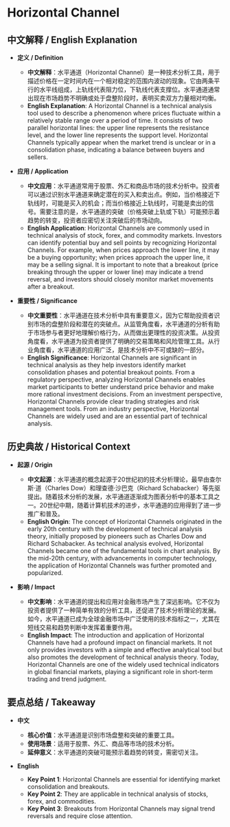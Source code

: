 # Horizontal Channel

## 中文解释 / English Explanation

* **定义 / Definition**  
  - **中文解释**：水平通道（Horizontal Channel）是一种技术分析工具，用于描述价格在一定时间内在一个相对稳定的范围内波动的现象。它由两条平行的水平线组成，上轨线代表阻力位，下轨线代表支撑位。水平通道通常出现在市场趋势不明确或处于盘整阶段时，表明买卖双方力量相对均衡。  
  - **English Explanation**: A Horizontal Channel is a technical analysis tool used to describe a phenomenon where prices fluctuate within a relatively stable range over a period of time. It consists of two parallel horizontal lines: the upper line represents the resistance level, and the lower line represents the support level. Horizontal Channels typically appear when the market trend is unclear or in a consolidation phase, indicating a balance between buyers and sellers.

* **应用 / Application**  
  - **中文应用**：水平通道常用于股票、外汇和商品市场的技术分析中。投资者可以通过识别水平通道来确定潜在的买入和卖出点。例如，当价格接近下轨线时，可能是买入的机会；而当价格接近上轨线时，可能是卖出的信号。需要注意的是，水平通道的突破（价格突破上轨或下轨）可能预示着趋势的转变，投资者应密切关注突破后的市场动向。  
  - **English Application**: Horizontal Channels are commonly used in technical analysis of stock, forex, and commodity markets. Investors can identify potential buy and sell points by recognizing Horizontal Channels. For example, when prices approach the lower line, it may be a buying opportunity; when prices approach the upper line, it may be a selling signal. It is important to note that a breakout (price breaking through the upper or lower line) may indicate a trend reversal, and investors should closely monitor market movements after a breakout.

* **重要性 / Significance**  
  - **中文重要性**：水平通道在技术分析中具有重要意义，因为它帮助投资者识别市场的盘整阶段和潜在的突破点。从监管角度看，水平通道的分析有助于市场参与者更好地理解价格行为，从而做出更理性的投资决策。从投资角度看，水平通道为投资者提供了明确的交易策略和风险管理工具。从行业角度看，水平通道的应用广泛，是技术分析中不可或缺的一部分。  
  - **English Significance**: Horizontal Channels are significant in technical analysis as they help investors identify market consolidation phases and potential breakout points. From a regulatory perspective, analyzing Horizontal Channels enables market participants to better understand price behavior and make more rational investment decisions. From an investment perspective, Horizontal Channels provide clear trading strategies and risk management tools. From an industry perspective, Horizontal Channels are widely used and are an essential part of technical analysis.

## 历史典故 / Historical Context

* **起源 / Origin**  
  - **中文起源**：水平通道的概念起源于20世纪初的技术分析理论，最早由查尔斯·道（Charles Dow）和理查德·沙巴克（Richard Schabacker）等先驱提出。随着技术分析的发展，水平通道逐渐成为图表分析中的基本工具之一。20世纪中期，随着计算机技术的进步，水平通道的应用得到了进一步推广和普及。  
  - **English Origin**: The concept of Horizontal Channels originated in the early 20th century with the development of technical analysis theory, initially proposed by pioneers such as Charles Dow and Richard Schabacker. As technical analysis evolved, Horizontal Channels became one of the fundamental tools in chart analysis. By the mid-20th century, with advancements in computer technology, the application of Horizontal Channels was further promoted and popularized.

* **影响 / Impact**  
  - **中文影响**：水平通道的提出和应用对金融市场产生了深远影响。它不仅为投资者提供了一种简单有效的分析工具，还促进了技术分析理论的发展。如今，水平通道已成为全球金融市场中广泛使用的技术指标之一，尤其在短线交易和趋势判断中发挥着重要作用。  
  - **English Impact**: The introduction and application of Horizontal Channels have had a profound impact on financial markets. It not only provides investors with a simple and effective analytical tool but also promotes the development of technical analysis theory. Today, Horizontal Channels are one of the widely used technical indicators in global financial markets, playing a significant role in short-term trading and trend judgment.

## 要点总结 / Takeaway

* **中文**  
  - **核心价值**：水平通道是识别市场盘整和突破的重要工具。  
  - **使用场景**：适用于股票、外汇、商品等市场的技术分析。  
  - **延伸意义**：水平通道的突破可能预示着趋势的转变，需密切关注。  

* **English**  
  - **Key Point 1**: Horizontal Channels are essential for identifying market consolidation and breakouts.  
  - **Key Point 2**: They are applicable in technical analysis of stocks, forex, and commodities.  
  - **Key Point 3**: Breakouts from Horizontal Channels may signal trend reversals and require close attention.